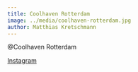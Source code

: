 ```yaml
---
title: Coolhaven Rotterdam
image: ../media/coolhaven-rotterdam.jpg
author: Matthias Kretschmann
---
```


@Coolhaven Rotterdam

[Instagram](https://www.instagram.com/p/BQkxyweFffI/)
